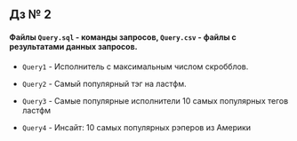 ## Дз № 2

#### Файлы `Query.sql` - команды запросов, `Query.csv` - файлы с результатами данных запросов.

* `Query1` - Исполнитель с максимальным числом скробблов.

* `Query2` - Самый популярный тэг на ластфм.

* `Query3` - Самые популярные исполнители 10 самых популярных тегов ластфм

* `Query4` - Инсайт: 10 самых популярных рэперов из Америки
